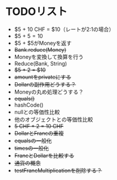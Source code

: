 # TODOリスト

- $5 + 10 CHF = $10（レートが2:1の場合）
- $5 + $5 = 10$
- $5 + $5がMoneyを返す
- ~~Bank.reduce(Money)~~
- Moneyを変換して換算を行う
- Reduce(Bank, String)
- ~~$5 * 2 = $10~~
- ~~amountをprivateにする~~
- ~~Dollarの副作用どうする？~~
- Moneyの丸め処理どうする？
- ~~equals()~~
- hashCode()
- nullとの等価性比較
- 他のオブジェクトとの等価性比較
- ~~5 CHF * 2 = 10 CHF~~
- ~~DollarとFrancの重複~~
- ~~equalsの一般化~~
- ~~timesの一般化~~
- ~~FrancとDollarを比較する~~
- ~~通貨の概念~~
- ~~testFrancMultiplicationを削除する？~~
